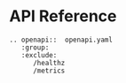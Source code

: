 # API Reference


```{eval-rst}
.. openapi::  openapi.yaml
   :group:
   :exclude:
      /healthz
      /metrics
```